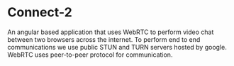 # Connect-2

An angular based application that uses WebRTC to perform video chat between two browsers across the internet. 
To perform end to end communications we use public STUN and TURN servers hosted by google. 
WebRTC uses peer-to-peer protocol for communication. 

